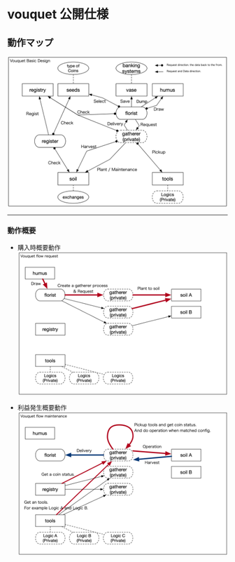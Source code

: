 vouquet 公開仕様
===

## 動作マップ

![BasicDesign](./media/Vouquet_Basic_Design.png)

---

### 動作概要

* 購入時概要動作
![Request](./media/vouquet_request.png)

* 利益発生概要動作
![Maintenance](./media/vouquet_maintenance.png)
